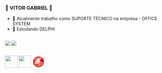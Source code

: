 ### 🧫 VITOR GABRIEL 🧫

- 🔭 Atualmente trabalho como SUPORTE TÉCNICO na empresa - OFFICE SYSTEM
- 🌱 Estudando DELPHI

 ##
 
<div> 
  <a href = "vitor.lehnen@universo.univates.br"><img src="https://img.shields.io/badge/-Gmail-%23333?style=for-the-badge&logo=gmail&logoColor=white" target="_blank"></a>
  <a href="https://www.linkedin.com/in/vitor-gabriel-lehnen-920989240/" target="_blank"><img src="https://img.shields.io/badge/-LinkedIn-%230077B5?style=for-the-badge&logo=linkedin&logoColor=white" target="_blank"></a> 
  
 ##
  
  
<img src="https://cdn.jsdelivr.net/gh/devicons/devicon/icons/python/python-original.svg" width="40" height="40" />
<img src="https://cdn.jsdelivr.net/gh/devicons/devicon/icons/flutter/flutter-original.svg" width="40" height="40" />
<img src="https://raw.githubusercontent.com/vitorglehnen/vitorglehnen/a7fa2b92ada0d2cdf761e102eced615f1d1d5d6f/delphi-svgrepo-com.svg" width="40" height="40" />

                 
          
  
</div>
